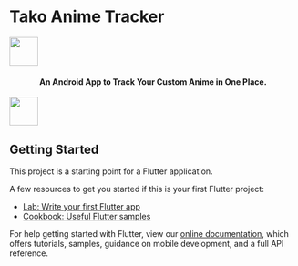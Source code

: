 # Tako Anime Tracker

<p>
<img src="https://i.kym-cdn.com/photos/images/newsfeed/000/863/023/019.png" width="50"><h4 align="center">An Android App to Track Your Custom Anime in One Place.</h4><img src="https://i.pinimg.com/originals/98/1c/d1/981cd18203c866a33869ca348c3d4d0c.png" width ="50"></p>

## Getting Started

This project is a starting point for a Flutter application.

A few resources to get you started if this is your first Flutter project:

- [Lab: Write your first Flutter app](https://flutter.dev/docs/get-started/codelab)
- [Cookbook: Useful Flutter samples](https://flutter.dev/docs/cookbook)

For help getting started with Flutter, view our
[online documentation](https://flutter.dev/docs), which offers tutorials,
samples, guidance on mobile development, and a full API reference.
